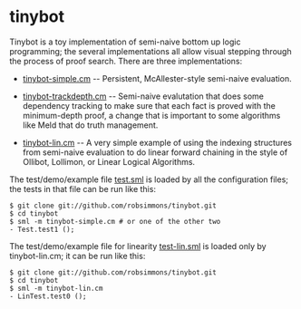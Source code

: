 tinybot
=======

Tinybot is a toy implementation of semi-naive bottom up logic
programming; the several implementations all allow visual stepping
through the process of proof search. There are three implementations:

 * [tinybot-simple.cm][1] -- Persistent, McAllester-style semi-naive
   evaluation.

 * [tinybot-trackdepth.cm][2] -- Semi-naive evalutation that does some
   dependency tracking to make sure that each fact is proved with the
   minimum-depth proof, a change that is important to some algorithms
   like Meld that do truth management.

 * [tinybot-lin.cm][3] -- A very simple example of using the indexing
   structures from semi-naive evaluation to do linear forward chaining
   in the style of Ollibot, Lollimon, or Linear Logical Algorithms.

The test/demo/example file [test.sml][4] is loaded by all the
configuration files; the tests in that file can be run like this:

```
$ git clone git://github.com/robsimmons/tinybot.git
$ cd tinybot
$ sml -m tinybot-simple.cm # or one of the other two
- Test.test1 ();
```

The test/demo/example file for linearity [test-lin.sml][5] is loaded
only by tinybot-lin.cm; it can be run like this:

```
$ git clone git://github.com/robsimmons/tinybot.git
$ cd tinybot
$ sml -m tinybot-lin.cm
- LinTest.test0 ();
```

[1]: https://github.com/robsimmons/tinybot/blob/master/tinybot-simple.cm
[2]: https://github.com/robsimmons/tinybot/blob/master/tinybot-trackdepth.cm
[3]: https://github.com/robsimmons/tinybot/blob/master/tinybot-lin.cm
[4]: https://github.com/robsimmons/tinybot/blob/master/test.sml
[5]: https://github.com/robsimmons/tinybot/blob/master/test-lin.sml